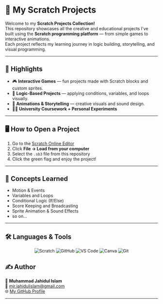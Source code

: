 # 🧩 My Scratch Projects

Welcome to my **Scratch Projects Collection!**  
This repository showcases all the creative and educational projects I've built using the **Scratch programming platform** — from simple games to interactive animations.  
Each project reflects my learning journey in logic building, storytelling, and visual programming.

---

## 🚀 Highlights

- 🎮 **Interactive Games** — fun projects made with Scratch blocks and custom sprites.  
- 🧠 **Logic-Based Projects** — applying conditions, variables, and loops visually.  
- 🎨 **Animations & Storytelling** — creative visuals and sound design.  
- 🧑‍💻 **University Coursework + Personal Experiments**

---


## 🖥️ How to Open a Project

1. Go to the [Scratch Online Editor](https://scratch.mit.edu/projects/editor/)  
2. Click **File → Load from your computer**  
3. Select the `.sb3` file from this repository  
4. Click the green flag and enjoy the project!

---


## 🧠 Concepts Learned

- Motion & Events  
- Variables and Loops  
- Conditional Logic (If/Else)  
- Score Keeping and Broadcasting  
- Sprite Animation & Sound Effects
- so on... 

---
## 🛠️ Languages & Tools

<p align="center">
  <!-- Scratch -->
  <img src="https://img.shields.io/badge/Scratch-4D97FF?style=for-the-badge&logo=scratch&logoColor=white" alt="Scratch"/>

  <!-- GitHub -->
  <img src="https://img.shields.io/badge/GitHub-181717?style=for-the-badge&logo=github&logoColor=white" alt="GitHub"/>

  <!-- Visual Studio Code -->
  <img src="https://img.shields.io/badge/VS%20Code-0078D4?style=for-the-badge&logo=visual-studio-code&logoColor=white" alt="VS Code"/>

  <!-- Canva -->
  <img src="https://img.shields.io/badge/Canva-00C4CC?style=for-the-badge&logo=canva&logoColor=white" alt="Canva"/>

  <!-- Git -->
  <img src="https://img.shields.io/badge/Git-F1502F?style=for-the-badge&logo=git&logoColor=white" alt="Git"/>
</p>


## ✍️ Author

👤 **Muhammad Jahidul Islam**  
📧 mjr.jahidulislam@gmail.com  
🌐 [My GitHub Profile](https://github.com/Jahid-mjr)  

---

